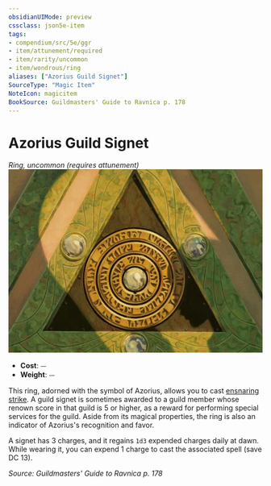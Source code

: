 ```yaml
---
obsidianUIMode: preview
cssclass: json5e-item
tags:
- compendium/src/5e/ggr
- item/attunement/required
- item/rarity/uncommon
- item/wondrous/ring
aliases: ["Azorius Guild Signet"]
SourceType: "Magic Item"
NoteIcon: magicitem
BookSource: Guildmasters' Guide to Ravnica p. 178
---
```

# Azorius Guild Signet
*Ring, uncommon (requires attunement)*  
![](/3-Mechanics/CLI/items/img/azorius-guild-signet.webp#right)  

- **Cost**: ⏤
- **Weight**: ⏤

This ring, adorned with the symbol of Azorius, allows you to cast [ensnaring strike](/3-Mechanics/CLI/spells/ensnaring-strike.md). A guild signet is sometimes awarded to a guild member whose renown score in that guild is 5 or higher, as a reward for performing special services for the guild. Aside from its magical properties, the ring is also an indicator of Azorius's recognition and favor.

A signet has 3 charges, and it regains `1d3` expended charges daily at dawn. While wearing it, you can expend 1 charge to cast the associated spell (save DC 13).

*Source: Guildmasters' Guide to Ravnica p. 178*